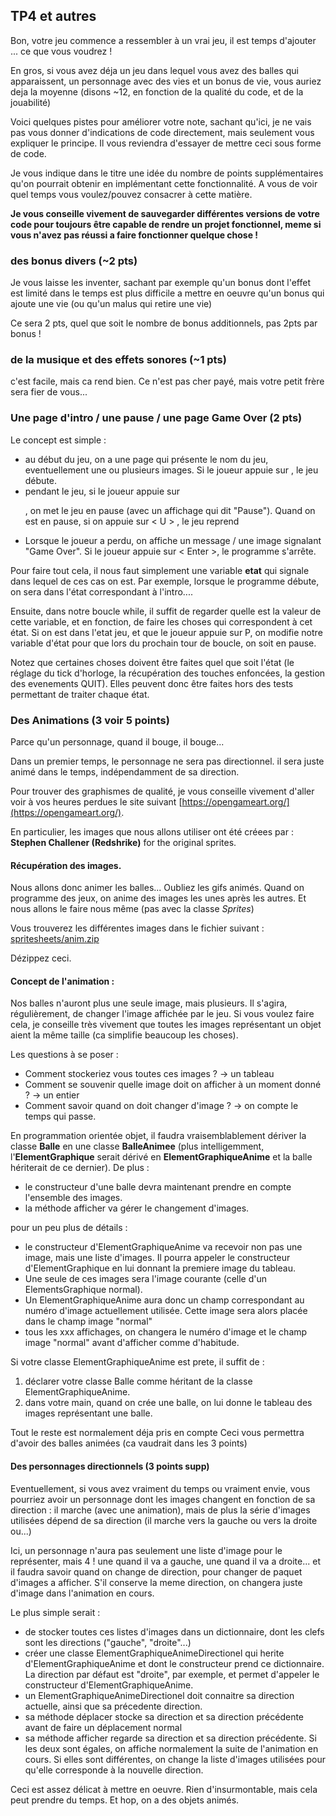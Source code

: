 ## TP4 et autres

Bon, votre jeu commence a ressembler à un vrai jeu,
il est temps d'ajouter ... ce que vous voudrez !

En gros, si vous avez déja un jeu dans lequel vous avez des balles qui
apparaissent, un personnage avec des vies et un bonus de vie, vous auriez deja
la moyenne (disons ~12, en fonction de la qualité du code, et de la jouabilité)

Voici quelques pistes pour améliorer votre note, sachant qu'ici, je ne vais pas
vous donner d'indications de code directement, mais seulement vous expliquer le
principe. Il vous reviendra d'essayer de mettre ceci sous forme de code.

Je vous indique dans le titre une idée du nombre de points supplémentaires
qu'on pourrait obtenir en implémentant cette fonctionnalité. A vous de voir
quel temps vous voulez/pouvez consacrer à cette matière.

**Je vous conseille vivement de sauvegarder différentes versions de votre code
pour toujours être capable de rendre un projet fonctionnel, meme si vous n'avez
pas réussi a faire fonctionner quelque chose !**

### des bonus divers (~2 pts)

Je vous laisse les inventer, sachant par exemple qu'un bonus dont l'effet
est limité dans le temps est plus difficile a mettre en oeuvre qu'un bonus qui
ajoute une vie (ou qu'un malus qui retire une vie)

Ce sera 2 pts, quel que soit le nombre de bonus additionnels, pas 2pts par bonus !

### de la musique et des effets sonores (~1 pts)
c'est facile, mais ca rend bien. Ce n'est pas cher payé, mais votre petit frère
sera fier de vous...

### Une page d'intro / une pause / une page Game Over (2 pts)

Le concept est simple :
- au début du jeu, on a une page qui présente le nom du jeu, eventuellement une
ou plusieurs images. Si le joueur appuie sur <Enter>, le jeu débute.
- pendant le jeu, si le joueur appuie sur <P>, on met le jeu en pause
(avec un affichage qui dit "Pause").
Quand on est en pause, si on appuie sur < U > , le jeu reprend
- Lorsque le joueur a perdu, on affiche un message / une image signalant
"Game Over". Si le joueur appuie sur < Enter >, le programme s'arrête.

Pour faire tout cela, il nous faut simplement une variable **etat** qui signale
dans lequel de ces cas on est. Par exemple, lorsque le programme débute, on sera
dans l'état correspondant à l'intro....

Ensuite, dans notre boucle while, il suffit de regarder quelle est la valeur
de cette variable, et en fonction, de faire les choses qui correspondent à cet
état. Si on est dans l'etat jeu, et que le joueur appuie sur P, on modifie
notre variable d'état pour que lors du prochain tour de boucle, on soit en pause.

Notez que certaines choses doivent être faites quel que soit l'état (le réglage
du tick d'horloge, la récupération des touches enfoncées, la gestion des
evenements QUIT). Elles peuvent donc être faites hors des tests permettant
de traiter chaque état.

### Des Animations (3 voir 5 points)

Parce qu'un personnage, quand il bouge, il bouge...

Dans un premier temps, le personnage ne sera pas directionnel.
il sera juste animé dans le temps, indépendamment de sa direction.

Pour trouver des graphismes de qualité, je vous conseille vivement d'aller voir
à vos heures perdues le site suivant
[https://opengameart.org/](https://opengameart.org/).

En particulier, les images que nous allons utiliser ont été créees par :
**Stephen Challener (Redshrike)** for the original sprites.

#### Récupération des images.

Nous allons donc animer les balles...
Oubliez les gifs animés. Quand on programme des jeux, on anime des images les
unes après les autres. Et nous allons le faire nous même (pas avec la classe
*Sprites*)

Vous trouverez les différentes images dans le fichier suivant :
[spritesheets/anim.zip](spritesheets/anim.zip)

Dézippez ceci.

#### Concept de l'animation :
Nos balles n'auront plus une seule image, mais plusieurs.
Il s'agira, régulièrement, de changer l'image affichée par le jeu.
Si vous voulez faire cela, je conseille très vivement que toutes les images
représentant un objet aient la même taille (ca simplifie beaucoup les choses).

Les questions à se poser :
- Comment stockeriez vous toutes ces images ? -> un tableau
- Comment se souvenir quelle image doit on afficher à un moment donné ? -> un entier
- Comment savoir quand on doit changer d'image ? -> on compte le temps qui passe.

En programmation orientée objet, il faudra vraisemblablement
dériver la classe **Balle** en une classe **BalleAnimee**
(plus intelligemment, l'**ElementGraphique** serait dérivé en **ElementGraphiqueAnime** et la balle hériterait de ce dernier).
De plus :
- le constructeur d'une balle devra maintenant prendre en compte l'ensemble des images.
- la méthode afficher va gérer le changement d'images.

pour un peu plus de détails :
- le constructeur d'ElementGraphiqueAnime va recevoir non pas une image, mais
une liste d'images. Il pourra appeler le constructeur d'ElementGraphique
en lui donnant la premiere image du tableau.
- Une seule de ces images sera l'image courante (celle d'un ElementsGraphique
normal).
- Un ElementGraphiqueAnime aura donc un champ correspondant au numéro d'image
actuellement utilisée. Cette image sera alors placée dans le champ image "normal"
- tous les xxx affichages, on changera le numéro d'image et le champ image "normal"
avant d'afficher comme d'habitude.

Si votre classe ElementGraphiqueAnime est prete, il suffit de :
1. déclarer votre classe Balle comme héritant de la classe ElementGraphiqueAnime.
2. dans votre main, quand on crée une balle, on lui donne le tableau des images
représentant une balle.

Tout le reste est normalement déja pris en compte
Ceci vous permettra d'avoir des balles animées (ca vaudrait dans les 3 points)

#### Des personnages directionnels (3 points supp)

Eventuellement, si vous avez vraiment du temps ou vraiment envie, vous pourriez
avoir un personnage dont les images changent en fonction de sa direction :
il marche (avec une animation), mais de plus la série d'images utilisées dépend
de sa direction (il marche vers la gauche ou vers la droite ou...)

Ici, un personnage n'aura pas seulement une liste d'image pour le représenter,
mais 4 ! une quand il va a gauche, une quand il va a droite...
et il faudra savoir quand on change de direction, pour changer de paquet d'images
a afficher. S'il conserve la meme direction, on changera juste d'image dans l'animation
en cours.

Le plus simple serait :
- de stocker toutes ces listes d'images dans un dictionnaire, dont les clefs sont
les directions ("gauche", "droite"...)
- créer une classe ElementGraphiqueAnimeDirectionel qui herite d'ElementGraphiqueAnime
et dont le constructeur prend ce dictionnaire. La direction par défaut est "droite",
par exemple, et permet d'appeler le constructeur d'ElementGraphiqueAnime.
- un ElementGraphiqueAnimeDirectionel doit connaitre sa direction actuelle, ainsi
que sa précedente direction.
- sa méthode déplacer stocke sa direction et sa direction précédente avant de
faire un déplacement normal
- sa méthode afficher regarde sa direction et sa direction précédente. Si les
deux sont égales, on affiche normalement la suite de l'animation en cours.
Si elles sont différentes, on change la liste d'images utilisées pour qu'elle
corresponde à la nouvelle direction.

Ceci est assez délicat à mettre en oeuvre. Rien d'insurmontable, mais cela peut
prendre du temps.
Et hop, on a des objets animés.
